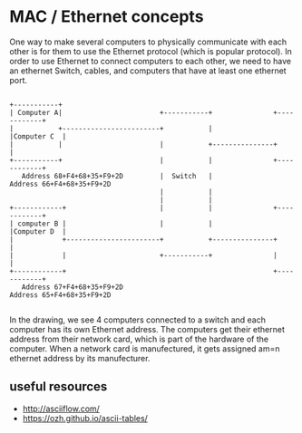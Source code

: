 # MAC / Ethernet concepts
One way to make several computers to physically communicate with each other is for them to use the Ethernet protocol (which is popular protocol). In order to use Ethernet to connect computers to each other, we need to have an ethernet Switch, cables, and computers that have at least one ethernet port.
```
                           
+-----------+
| Computer A|                        +-----------+               +------------+
|           +------------------------+           |               |Computer C  |
|           |                        |           +---------------+            |
+-----------+                        |           |               +------------+
   Address 68+F4+68+35+F9+2D         |  Switch   |                Address 66+F4+68+35+F9+2D
                                     |           |
                                     |           |
+------------+                       |           |               +------------+
| computer B |                       |           |               |Computer D  |
|            +-----------------------+           +---------------+            |
|            |                       +-----------+               |            |
+------------+                                                   +------------+
   Address 67+F4+68+35+F9+2D                                      Address 65+F4+68+35+F9+2D


```
In the drawing, we see 4 computers connected to a switch and each computer has its own Ethernet address. The computers get their ethernet address from their network card, which is part of the hardware of the computer. When a network card is manufectured, it gets assigned am=n ethernet address by its manufecturer.


## useful resources
* http://asciiflow.com/
* https://ozh.github.io/ascii-tables/
